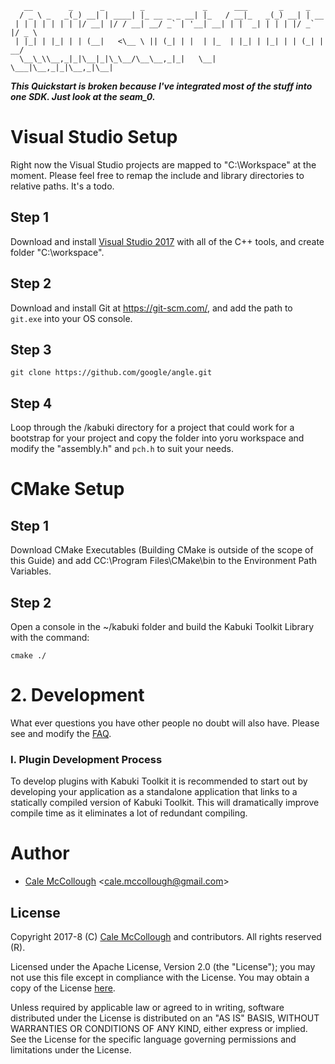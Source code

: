 ﻿```      
   __        _      _        _             _      ___       _     _      
  / _ \ _   _(_) __| | ____| |_ __ _ _ __| |_   / __|_   _(_) __| | __ 
 | | | | | | | |/ __| |/ / __| __/ _` | '__| __| | |  _| | | | |/ _` |/ _ \
 | |_| | |_| | | (__|   <\__ \ || (_| | |  | |_  | |_| | |_| | | (_| |  __/
  \__\_\\__,_|_|\__|_|\_\__/\__\__,_|_|   \__|  \___|\__,_|_|\__,_|\__|
```

***This Quickstart is broken because I've integrated most of the stuff into one SDK. Just look at the seam_0.***

# Visual Studio Setup
Right now the Visual Studio projects are mapped to "C:\Workspace" at the moment. Please feel free to remap the include and library directories to relative paths. It's a todo.

## Step 1
Download and install [Visual Studio 2017](https://www.visualstudio.com/) with all of the C++ tools, and create folder "C:\workspace".

## Step 2

Download and install Git at https://git-scm.com/, and add the path to `git.exe` into your OS console.

## Step 3

```
git clone https://github.com/google/angle.git
```

## Step 4

Loop through the /kabuki directory for a project that could work for a bootstrap for your project and copy the folder into yoru workspace and modify the "assembly.h" and `pch.h` to suit your needs.

# CMake Setup

## Step 1

Download CMake Executables (Building CMake is outside of the scope of this Guide) and add CC:\Program Files\CMake\bin to the Environment Path Variables.

## Step 2

Open a console in the ~/kabuki folder and build the Kabuki Toolkit Library with the command:

```
cmake ./
```

# 2. Development

What ever questions you have other people no doubt will also have. Please see and modify the [FAQ](https://github.com/kabuki-project/kabuki/tree/master/docs/faq).

### I. Plugin Development Process

To develop plugins with Kabuki Toolkit it is recommended to start out by developing your application as a standalone application that links to a statically compiled version of Kabuki Toolkit. This will dramatically improve compile time as it eliminates a lot of redundant compiling.

# Author

* [Cale McCollough](https://calemccollough.github.io) <[cale.mccollough@gmail.com](mailto:cale.mccollough@gmail.com)>

## License

Copyright 2017-8 (C) [Cale McCollough](mailto:calemccollough@gmail.com) and contributors. All rights reserved (R).

Licensed under the Apache License, Version 2.0 (the "License"); you may not use this file except in compliance with the License. You may obtain a copy of the License [here](http://www.apache.org/licenses/LICENSE-2.0).

Unless required by applicable law or agreed to in writing, software distributed under the License is distributed on an "AS IS" BASIS, WITHOUT WARRANTIES OR CONDITIONS OF ANY KIND, either express or implied. See the License for the specific language governing permissions and limitations under the License.
